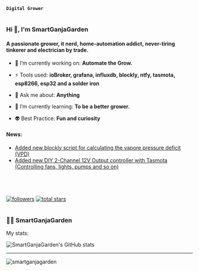 **`Digital Grower`**

#

<h3 align="left">Hi 👋, I'm SmartGanjaGarden</h1>
<h4 align="left">A passionate grower, it nerd, home-automation addict, never-tiring tinkerer and electrician by trade.</h3>

- 🔭 I’m currently working on: **Automate the Grow.**

- ⚡ Tools used: **ioBroker, grafana, influxdb, blockly, ntfy, tasmota, esp8266, esp32 and a solder iron**

- 💬 Ask me about: **Anything**

- 🌱 I’m currently learning: **To be a better grower.**

- :alien: Best Practice: **Fun and curiosity**
<p align="left">
</p>

<h4 align="left">News:</h4>

* <a href=https://github.com/SmartGanjaGarden/SmartGanjaGarden.iobroker/blob/main/README.md>Added new blockly script for calculating the vapore pressure deficit (VPD)</a><br>
* <a href=https://github.com/SmartGanjaGarden/SmartGanjaGarden.diy/blob/main/README.md>Added new DIY 2-Channel 12V Output controller with Tasmota (Controlling fans, lights, pumps and so on)</a><br>

#
<br>
<p align="left">
      <a href="https://github.com/SmartGanjaGarden?tab=followers">
         <img alt="followers" title="Follow me on Github" src="https://custom-icon-badges.demolab.com/github/followers/SmartGanjaGarden?color=6EA7AB&labelColor=74999B&style=for-the-badge&logo=person-add&label=Follow&logoColor=white"/></a>
      <a href="https://github.com/SmartGanjaGarden?tab=repositories&sort=stargazers">
         <img alt="total stars" title="Total stars on GitHub" src="https://custom-icon-badges.demolab.com/github/stars/SmartGanjaGarden?color=73D838&style=for-the-badge&labelColor=61C621&logo=star&logoColor=white"/></a>
</p>

#

<h3>👨‍💻 SmartGanjaGarden</h3>
My stats:
<br>

![SmartGanjaGarden's GitHub stats](https://github-readme-stats.vercel.app/api?username=SmartGanjaGarden&theme=vue-dark&show_icons=true)

---

<p align="left"> <img src="https://komarev.com/ghpvc/?username=smartganjagarden&label=Profile%20views&color=0e75b6&style=flat" alt="smartganjagarden" /> </p>
